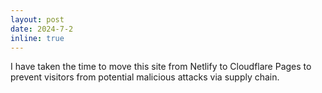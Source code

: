 ```yaml
---
layout: post
date: 2024-7-2
inline: true
---
```


I have taken the time to move this site from Netlify to Cloudflare Pages to prevent visitors from potential malicious attacks via supply chain.
